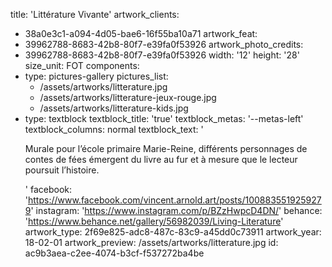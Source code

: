 title: 'Littérature Vivante'
artwork_clients:
  - 38a0e3c1-a094-4d05-bae6-16f55ba10a71
artwork_feat:
  - 39962788-8683-42b8-80f7-e39fa0f53926
artwork_photo_credits:
  - 39962788-8683-42b8-80f7-e39fa0f53926
width: '12'
height: '28'
size_unit: FOT
components:
  -
    type: pictures-gallery
    pictures_list:
      - /assets/artworks/litterature.jpg
      - /assets/artworks/litterature-jeux-rouge.jpg
      - /assets/artworks/litterature-kids.jpg
  -
    type: textblock
    textblock_title: 'true'
    textblock_metas: '--metas-left'
    textblock_columns: normal
    textblock_text: '<p>Murale pour l’école primaire Marie-Reine, différents personnages de contes de fées émergent du livre au fur et à mesure que le lecteur poursuit l’histoire.</p>'
facebook: 'https://www.facebook.com/vincent.arnold.art/posts/1008835519259279'
instagram: 'https://www.instagram.com/p/BZzHwpcD4DN/'
behance: 'https://www.behance.net/gallery/56982039/Living-Literature'
artwork_type: 2f69e825-adc8-487c-83c9-a45dd0c73911
artwork_year: 18-02-01
artwork_preview: /assets/artworks/litterature.jpg
id: ac9b3aea-c2ee-4074-b3cf-f537272ba4be
